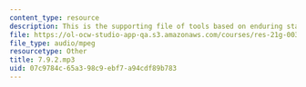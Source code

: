```yaml
---
content_type: resource
description: This is the supporting file of tools based on enduring states.
file: https://ol-ocw-studio-app-qa.s3.amazonaws.com/courses/res-21g-003-learning-chinese-a-foundation-course-in-mandarin-spring-2011/07c9784c65a398c9ebf7a94cdf89b783_7.9.2.mp3
file_type: audio/mpeg
resourcetype: Other
title: 7.9.2.mp3
uid: 07c9784c-65a3-98c9-ebf7-a94cdf89b783
---
```

